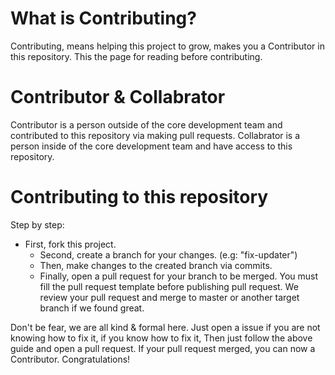 # What is Contributing?
Contributing, means helping this project to grow, makes you a Contributor in this repository. This the page for reading before contributing.

# Contributor & Collabrator
Contributor is a person outside of the core development team and contributed to this repository via making pull requests.
Collabrator is a person inside of the core development team and have access to this repository.

# Contributing to this repository
Step by step:
* First, fork this project.
  * Second, create a branch for your changes. (e.g: "fix-updater")
  * Then, make changes to the created branch via commits.
  * Finally, open a pull request for your branch to be merged.
You must fill the pull request template before publishing pull request.
We review your pull request and merge to master or another target branch if we found great.

Don't be fear, we are all kind & formal here. Just open a issue if you are not knowing how to fix it, if you know how to fix it,
Then just follow the above guide and open a pull request. If your pull request merged, you can now a Contributor. Congratulations!
